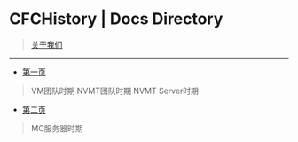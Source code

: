 # CFCHistory | Docs Directory
>[关于我们](about.md)

---

- [第一页](history.md)
> VM团队时期 NVMT团队时期 NVMT Server时期
- [第二页](history_2.md)
> MC服务器时期
